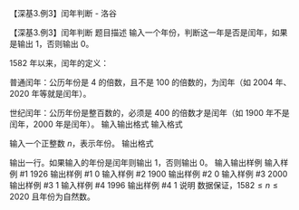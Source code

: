 



【深基3.例3】闰年判断 - 洛谷














【深基3.例3】闰年判断
题目描述
输入一个年份，判断这一年是否是闰年，如果是输出 $1$，否则输出 $0$。

$1582$ 年以来，闰年的定义：

普通闰年：公历年份是 $4$ 的倍数，且不是 $100$ 的倍数的，为闰年（如 $2004$ 年、$2020$ 年等就是闰年）。

世纪闰年：公历年份是整百数的，必须是 $400$ 的倍数才是闰年（如 $1900$ 年不是闰年，$2000$ 年是闰年）。
输入输出格式
输入格式

输入一个正整数 $n$，表示年份。
输出格式

输出一行。如果输入的年份是闰年则输出 $1$，否则输出 $0$。
输入输出样例
输入样例 #1
1926
输出样例 #1
0
输入样例 #2
1900
输出样例 #2
0
输入样例 #3
2000
输出样例 #3
1
输入样例 #4
1996
输出样例 #4
1
说明
数据保证，$1582 \leq n \leq 2020$ 且年份为自然数。






